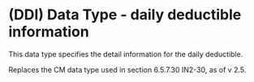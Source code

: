 # (DDI) Data Type - daily deductible information

This data type specifies the detail information for the daily deductible.

Replaces the CM data type used in section 6.5.7.30 IN2-30, as of v 2.5.
